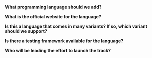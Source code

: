 **What programming language should we add?**

**What is the official website for the language?**

**Is this a language that comes in many variants? If so, which variant should we support?**

**Is there a testing framework available for the language?**

**Who will be leading the effort to launch the track?**
